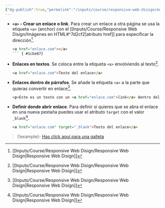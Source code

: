 ```yaml
---
{"dg-publish":true,"permalink":"/inputs/course/responsive-web-disign/enlaces-en-html/","tags":["programation","HTML","DVC/RWD/1"]}
---
```


[^1]: [[Inputs/Course/Responsive Web Disign/Responsive Web Disign\|Responsive Web Disign]]

- **`<a>` - Crear un enlace o link**. Para crear un enlace a otra página se usa la etiqueta `<a>` (anchor) con el [[Inputs/Course/Responsive Web Disign/Imágenes en HTML#^7d2cf2\|atributo href]] para especificar la dirección[^1].
   ```HTML 
   <a href="enlace.com"></a>
   ``` { #1cbe87}

-  **Enlaces en textos**. Se coloca entre la etiqueta `<a>` envolviendo al texto[^1].
   ```HTML 
   <a href="enlace.com">Texto del enlace</a>
   ```

- **Enlaces dentro de párrafos**. Se añade la etiqueta `<a>` a la parte que quieras convertir en enlace[^1].
   ```HTML 
   <p>Este es un texto con un <a href="enlace.com">link</a> dentro del texto</p>
   ```

- **Definir donde abrir enlace**. Para definir si quieres que se abra el enlace en una nueva pestaña puedes usar el atributo `target` con el valor `_blank`[^1].
   ```HTML 
   <a href="enlace.com" target="_blank">Texto del enlace</a>
   ```

> [!example]-
> <a href="https://www.google.com/url?sa=i&url=https%3A%2F%2Fes.vecteezy.com%2Fpng%2F15738191-ilustracion-de-galletas-de-chips-de-choco&psig=AOvVaw3hBXjDsd-8eZxT2_1dEft2&ust=1697244112249000&source=images&cd=vfe&ved=0CBEQjRxqFwoTCKCD3ZXl8YEDFQAAAAAdAAAAABAE" target="_blank">Has click aquí para una galleta</a>